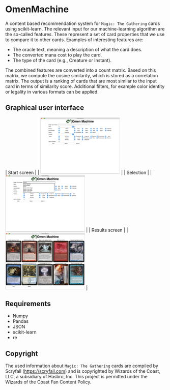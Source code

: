 # OmenMachine

A content based recommendation system for `Magic: The Gathering` cards using scikit-learn.
The relevant input for our machine-learning algorithm are the so-called features.
These represent a set of card properties that we use to compare it to other cards.
Examples of interesting features are:

* The oracle text, meaning a description of what the card does.
* The converted mana cost to play the card.
* The type of the card (e.g., Creature or Instant).

The combined features are converted into a count matrix.
Based on this matrix, we compute the cosine similarity, which is stored as a correlation matrix.
The output is a ranking of cards that are most similar to the input card in terms of similarity score. Additional filters, for example color identity or legality in various formats can be applied.

##  Graphical user interface

| Start screen |
| <img src="./example/gui/gui_demo_01.jpeg" width="250"> |
| Selection |
| <img src="./example/gui/gui_demo_02.jpeg" width="250"> |
| Results screen |
| <img src="./example/gui/gui_demo_03.jpeg" width="250"> |

## Requirements

* Numpy
* Pandas
* JSON
* scikit-learn
* re

## Copyright

The used information about `Magic: The Gathering` cards are compiled by Scryfall (https://scryfall.com) and is copyrighted by Wizards of the Coast, LLC, a subsidiary of Hasbro, Inc. This project is permitted under the Wizards of the Coast Fan Content Policy.
